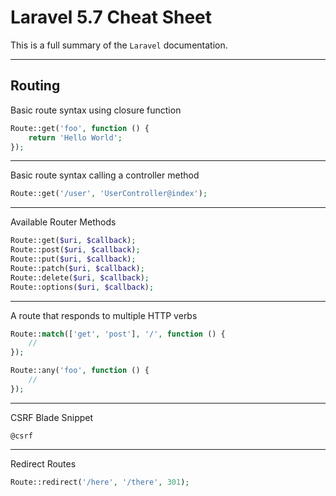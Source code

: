 # Laravel 5.7 Cheat Sheet
This is a full summary of  the `Laravel` documentation.

-----
## Routing

Basic route syntax using closure function
```php
Route::get('foo', function () {
    return 'Hello World';
});
```
---
Basic route syntax calling a controller method
```php
Route::get('/user', 'UserController@index');
```
---
Available Router Methods
```php
Route::get($uri, $callback);
Route::post($uri, $callback);
Route::put($uri, $callback);
Route::patch($uri, $callback);
Route::delete($uri, $callback);
Route::options($uri, $callback);
```
---
A route that responds to multiple HTTP verbs
```php
Route::match(['get', 'post'], '/', function () {
    //
});

Route::any('foo', function () {
    //
});
```
---
CSRF Blade Snippet

```
@csrf
```
---
Redirect Routes
```php
Route::redirect('/here', '/there', 301);
```
